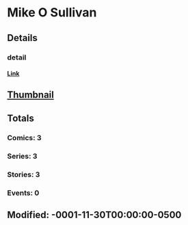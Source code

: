 # Mike  O Sullivan 
## Details
### detail
#### [Link](http://marvel.com/comics/creators/10322/mike_o_sullivan?utm_campaign=apiRef&utm_source=225578a89fc76f3d20fbffda5d17a88d)
## [Thumbnail](http://i.annihil.us/u/prod/marvel/i/mg/b/40/image_not_available.jpg)
## Totals
### Comics: 3
### Series: 3
### Stories: 3
### Events: 0
## Modified: -0001-11-30T00:00:00-0500